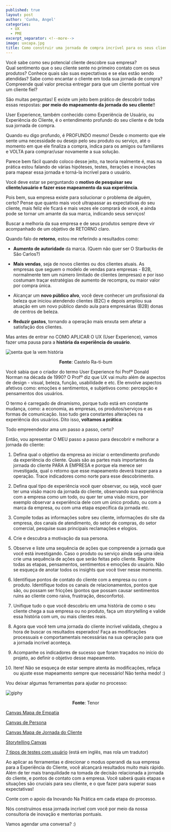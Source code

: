 ```yaml
---
published: true
layout: post
author: 'Cunha, Angel'
categories:
  - UX
  - PME
excerpt_separator: <!--more-->
image: uxcapa.jpg
title: Como construir uma jornada de compra incrível para os seus clientes
---
```

Você sabe como seu potencial cliente descobre sua empresa?  
Qual sentimento que o seu cliente sente no primeiro contato com os seus produtos? Conhece quais são suas expectativas e se elas estão sendo atendidas? 
Sabe como encantar o cliente em toda sua jornada de compra? 
Compreende qual valor precisa entregar para que um cliente pontual vire um cliente fiel?


São muitas perguntas! E existe um jeito bem prático de descobrir todas essas respostas: **por meio do mapeamento da jornada do seu cliente**!! <!--more-->

User Experience, também conhecido como Experiência de Usuário, ou Experiência do Cliente, é o entendimento profundo do seu cliente e de toda sua jornada de compra. 

Quando eu digo profundo, é PROFUNDO mesmo! Desde o momento que ele sente uma necessidade ou desejo pelo seu produto ou serviço, até o momento em que ele finaliza a compra, indica para os amigos ou familiares e VOLTA para comprar/usar novamente a sua solução.

Parece bem fácil quando coloco desse jeito, na teoria realmente é, mas na prática estou falando de várias hipóteses, testes, iterações e inovações para mapear essa jornada e torná-la incrível para o usuário.

Você deve estar se perguntando o **motivo de pesquisar seu cliente/usuário e fazer esse mapeamento da sua experiência**. 

Pois bem, sua empresa existe para solucionar o problema de alguém, certo? Pense que quanto mais você ultrapassar as expectativas do seu cliente, mais feliz ele ficará e mais vezes ele comprará de você, e ainda pode se tornar um amante da sua marca, indicando seus serviços! 

Buscar a melhoria da sua empresa e de seus produtos sempre deve vir acompanhado de um objetivo de RETORNO claro.

Quando falo de **retorno**, estou me referindo a resultados como:

- **Aumento de autoridade** da marca. (Quem não quer ser O Starbucks de São Carlos?)

- **Mais vendas**, seja de novos clientes ou dos clientes atuais. As empresas que seguem o modelo de vendas para empresas - B2B, normalmente tem um número limitado de clientes (empresas) e por isso costumam traçar estratégias de aumento de recompra, ou maior valor por compra única. 

- Alcançar um **novo público alvo**, você deve conhecer um profissional da beleza que iniciou atendendo clientes (B2C) e depois ampliou sua atuação em um novo público dando aula para empresárias (B2B) donas de centros de beleza.

- **Reduzir gastos**, tornando a operação mais enxuta sem afetar a satisfação dos clientes.



Mas antes de entrar no COMO APLICAR O UX (User Experience), vamos fazer uma pausa para a **história da experiência do usuário**.

![senta que la vem história]({{site.baseurl}}/images/blog/posts/senta.gif)
<p style="text-align: center;"><strong>Fonte</strong>: Castelo Ra-ti-bum</p>


Você sabia que o criador do termo User Experience foi Profº Donald Norman na década de 1990?
O Profº diz que UX vai muito além de aspectos de design - visual, beleza, função, usabilidade e etc. Ele envolve aspectos afetivos como: emoções e sentimentos, e subjetivos como: percepção e pensamentos dos usuários.

O termo é carregado de dinamismo, porque tudo está em constante mudança, como: a economia, as empresas, os produtos/serviços e as formas de comunicação. Isso tudo gera constantes alterações na experiência dos usuários. Dito isso, **voltamos a prática**:

Todo empreendedor ama um passo a passo, certo? 

Então, vou apresentar O MEU passo a passo para descobrir e melhorar a jornada do cliente:

1. Defina qual o objetivo da empresa ao iniciar o entendimento profundo da experiência do cliente. Quais são as partes mais importantes da jornada do cliente PARA A EMPRESA e porque ela merece ser investigada, qual o retorno que esse mapeamento deverá trazer para a operação. Trace indicadores como norte para esse descobrimento.
 
2. Defina qual tipo de experiência você quer observar, ou seja, você quer ter uma visão macro da jornada do cliente, observando sua experiência com a empresa como um todo, ou quer ter uma visão micro, por exemplo observar a experiência dele com um único produto, ou com a marca da empresa, ou com uma etapa específica da jornada etc.

3. Compile todas as informações sobre seu cliente, informações do site da empresa, dos canais de atendimento, do setor de compras, do setor comercial, pesquise suas principais reclamações e elogios.

4. Crie e descubra a motivação da sua persona.

5. Observe e liste uma sequência de ações que compreende a jornada que você está investigando. Caso o produto ou serviço ainda seja uma ideia crie uma sequência de ações que serão feitas pelo cliente. Registre todas as etapas, pensamentos, sentimentos e emoções do usuário. Não se esqueça de anotar todos os insights que você tiver nesse momento.

6. Identifique pontos de contato do cliente com a empresa ou com o produto. Identifique todos os canais de relacionamentos, pontos que são, ou possam ser fricções (pontos que possam causar sentimentos ruins ao cliente como raiva, frustração, desconforto).

7. Unifique tudo o que você descobriu em uma história de como o seu cliente chega a sua empresa ou no produto, faça um storytelling e valide essa história com um, ou mais clientes reais.

8. Agora que você tem uma jornada do cliente incrível validada, chegou a hora de buscar os resultados esperados! Faça as modificações processuais e comportamentais necessárias na sua operação para que a jornada incrível aconteça.

9. Acompanhe os indicadores de sucesso que foram traçados no início do projeto, ao definir o objetivo desse mapeamento. 

10.  Itere! Não se esqueça de estar sempre atenta às modificações, refaça ou ajuste esse mapeamento sempre que necessário! Não tenha medo! :)




Vou deixar algumas ferramentas para ajudar no processo:

![giphy]({{site.baseurl}}/images/blog/posts/ferramentas.gif)
<p style="text-align: center;"><strong>Fonte</strong>: Tenor</p>

[Canvas Mapa de Empatia](https://analistamodelosdenegocios.com.br/downloads/mapa-de-empatia-em-pdf-em-ppt/)

[Canvas de Persona](https://www.designabetterbusiness.tools/tools/persona-canvas)

[Canvas Mapa de Jornada do Cliente](https://custellence.com/pdf/workshop-canvas-customer-journey-map.pdf) 

[Storytelling Canvas](https://www.designabetterbusiness.tools/tools/storytelling-canvas)

[7 tipos de testes com usuário](https://xd.adobe.com/ideas/process/user-testing/top-7-usability-testing-methods/) (está em inglês, mas rola um tradutor)


Ao aplicar as ferramentas e  direcionar o modus operandi da sua empresa para a Experiência do Cliente, você alcançará resultados muito mais rápido. Além de ter mais tranquilidade na tomada de decisão relacionada a jornada do cliente, e pontos de contato com a empresa. Você saberá quais etapas e situações são cruciais para seu cliente, e o que fazer para superar suas expectativas!

Conte com o apoio da Inovando Na Prática em cada etapa do processo. 

Nós construímos essa jornada incrível com você por meio da nossa consultoria de inovação e mentorias pontuais. 

Vamos agendar uma conversa? :)
